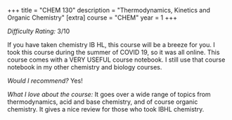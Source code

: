 +++
title = "CHEM 130"
description = "Thermodynamics, Kinetics and Organic Chemistry"
[extra]
course = "CHEM"
year = 1
+++

*Difficulty Rating:* 3/10

If you have taken chemistry IB HL, this course will be a breeze for you. I took this course during the summer of COVID 19, so it was all online. This course comes with a VERY USEFUL course notebook. I still use that course notebook in my other chemistry and biology courses.

*Would I recommend?* Yes!

*What I love about the course:* It goes over a wide range of topics from thermodynamics, acid and base chemistry, and of course organic chemistry. It gives a nice review for those who took IBHL chemistry.
